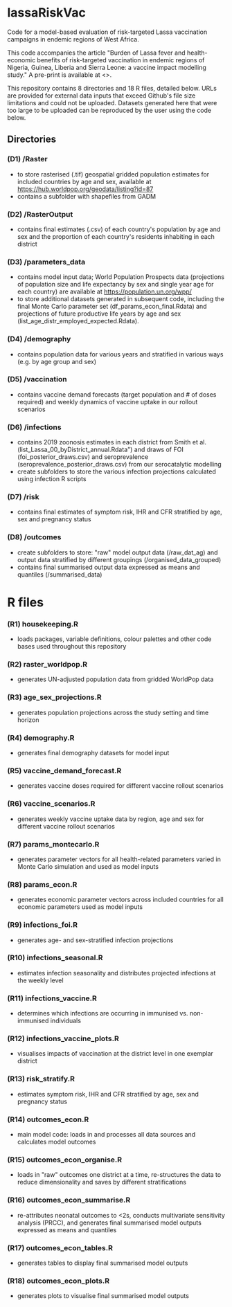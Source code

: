 # lassaRiskVac
Code for a model-based evaluation of risk-targeted Lassa vaccination campaigns in endemic regions of West Africa.

This code accompanies the article "Burden of Lassa fever and health-economic benefits of risk-targeted vaccination in endemic regions of Nigeria, Guinea, Liberia and Sierra Leone: a vaccine impact modelling study." A pre-print is available at <>.

This repository contains 8 directories and 18 R files, detailed below. URLs are provided for external data inputs that exceed Github's file size limitations and could not be uploaded. Datasets generated here that were too large to be uploaded can be reproduced by the user using the code below.

## Directories

### (D1) /Raster
- to store rasterised (.tif) geospatial gridded population estimates for included countries by age and sex, available at <https://hub.worldpop.org/geodata/listing?id=87>
- contains a subfolder with shapefiles from GADM

### (D2) /RasterOutput
- contains final estimates (.csv) of each country's population by age and sex and the proportion of each country's residents inhabiting in each district

### (D3) /parameters_data
- contains model input data; World Population Prospects data (projections of population size and life expectancy by sex and single year age for each country) are available at <https://population.un.org/wpp/>
- to store additional datasets generated in subsequent code, including the final Monte Carlo parameter set (df_params_econ_final.Rdata) and projections of future productive life years by age and sex (list_age_distr_employed_expected.Rdata).

### (D4) /demography
- contains population data for various years and stratified in various ways (e.g. by age group and sex)
 
### (D5) /vaccination
- contains vaccine demand forecasts (target population and # of doses required) and weekly dynamics of vaccine uptake in our rollout scenarios

### (D6) /infections
- contains 2019 zoonosis estimates in each district from Smith et al. (list_Lassa_00_byDistrict_annual.Rdata") and draws of FOI (foi_posterior_draws.csv) and seroprevalence (seroprevalence_posterior_draws.csv) from our serocatalytic modelling
- create subfolders to store the various infection projections calculated using infection R scripts
  
### (D7) /risk
- contains final estimates of symptom risk, IHR and CFR stratified by age, sex and pregnancy status

### (D8) /outcomes
- create subfolders to store: "raw" model output data (/raw_dat_ag) and output data stratified by different groupings (/organised_data_grouped)
- contains final summarised output data expressed as means and quantiles (/summarised_data) 


# R files

### (R1) housekeeping.R
- loads packages, variable definitions, colour palettes and other code bases used throughout this repository

### (R2) raster_worldpop.R
- generates UN-adjusted population data from gridded WorldPop data

### (R3) age_sex_projections.R
- generates population projections across the study setting and time horizon

### (R4) demography.R
- generates final demography datasets for model input

### (R5) vaccine_demand_forecast.R
- generates vaccine doses required for different vaccine rollout scenarios

### (R6) vaccine_scenarios.R
- generates weekly vaccine uptake data by region, age and sex for different vaccine rollout scenarios

### (R7) params_montecarlo.R
- generates parameter vectors for all health-related parameters varied in Monte Carlo simulation and used as model inputs

### (R8) params_econ.R
- generates economic parameter vectors across included countries for all economic parameters used as model inputs

### (R9) infections_foi.R
- generates age- and sex-stratified infection projections 

### (R10) infections_seasonal.R
- estimates infection seasonality and distributes projected infections at the weekly level

### (R11) infections_vaccine.R
- determines which infections are occurring in immunised vs. non-immunised individuals 

### (R12) infections_vaccine_plots.R
- visualises impacts of vaccination at the district level in one exemplar district

### (R13) risk_stratify.R
- estimates symptom risk, IHR and CFR stratified by age, sex and pregnancy status

### (R14) outcomes_econ.R
- main model code: loads in and processes all data sources and calculates model outcomes

### (R15) outcomes_econ_organise.R
- loads in "raw" outcomes one district at a time, re-structures the data to reduce dimensionality and saves by different stratifications

### (R16) outcomes_econ_summarise.R
- re-attributes neonatal outcomes to <2s, conducts multivariate sensitivity analysis (PRCC), and generates final summarised model outputs expressed as means and quantiles

### (R17) outcomes_econ_tables.R
- generates tables to display final summarised model outputs

### (R18) outcomes_econ_plots.R
- generates plots to visualise final summarised model outputs
